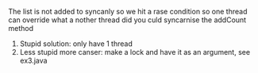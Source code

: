 The list is not added to syncanly so we hit a rase condition so one thread can override what a nother thread did
you culd syncarnise the addCount method

1. Stupid solution: only have 1 thread
2. Less stupid more canser: make a lock and have it as an argument, see ex3.java
